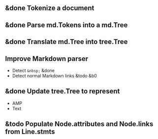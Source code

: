 ## &done Tokenize a document

## &done Parse md.Tokens into a md.Tree

## &done Translate md.Tree into tree.Tree

## Improve Markdown parser
- Detect `&nbsp;` &done
- Detect normal Markdown links &todo &b0

## &done Update tree.Tree to represent
- AMP
- Text

## &todo Populate Node.attributes and Node.links from Line.stmts

